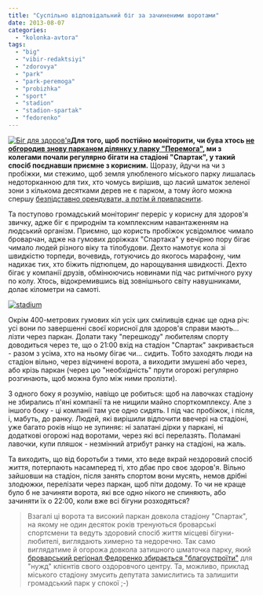```yaml
---
title: "Суспільно відповідальний біг за зачиненими воротами"
date: 2013-08-07
categories: 
  - "kolonka-avtora"
tags: 
  - "big"
  - "vibir-redaktsiyi"
  - "zdorovya"
  - "park"
  - "park-peremoga"
  - "probizhka"
  - "sport"
  - "stadion"
  - "stadion-spartak"
  - "fedorenko"
---
```


[![Біг для здоров'я](https://mpz.brovary.org/wp-content/uploads/2013/08/Big-dlya-zdorovya.jpg)](https://mpz.brovary.org/wp-content/uploads/2013/08/Big-dlya-zdorovya.jpg)**Для того, щоб постійно моніторити, чи бува хтось [не обгородив знову парканом ділянку у парку "Перемога"](https://mpz.brovary.org/25-travnya-u-brovarah-zvilnyatimut-miskiy-park-vid-masazhista-azarova/), ми з колегами почали регулярно бігати на стадіоні "Спартак", у такий спосіб поєднавши приємне з корисним.** Щоразу, йдучи на чи з пробіжки, ми стежимо, щоб земля улюбленого міського парку лишалась недоторканною для тих, хто чомусь вирішив, що ласий шматок зеленої зони з кількома десятками дерев не є парком, а тому його можна спершу [безпідставно орендувати, а потім й привласнити](https://mpz.brovary.org/park-peremoga-u-nebezpeci/).

Та поступово громадський моніторинг переріс у корисну для здоров'я звичку, адже біг є природнім та комплексним навантаженням на людський організм. Приємно, що користь пробіжок усвідомлює чимало броварчан, адже на гумових доріжках "Спартака" у вечірню пору бігає чимало людей різного віку та тілобудови. Дехто намотує кола зі швидкістю торпеди, вочевидь, готуючись до якогось марафону, чим надихає тих, хто біжить підтюпцем, до нарощування швидкості. Дехто бігає у компанії друзів, обмінюючись новинами під час ритмічного руху по колу. Хтось, відокремившись від зовнішнього світу навушниками, долає кілометри на самоті.

[![stadium](https://mpz.brovary.org/wp-content/uploads/2013/08/stadium.jpg)](https://mpz.brovary.org/wp-content/uploads/2013/08/stadium.jpg)

Окрім 400-метрових гумових кіл усіх цих сміливців єднає ще одна річ: усі вони по завершенні своєї корисної для здоров'я справи мають... лізти через паркан. Долати таку "перешкоду" любителям спорту доводиться через те, що о 21:00 вхід на стадіон "Спартак" закривається - разом з усіма, хто на ньому бігає чи... сидить. Тобто заходять люди на стадіон вільно, через відчинені ворота, а виходити змушені або через, або крізь паркан (через цю "необхідність" прути огорожі регулярно розгинають, щоб можна було між ними пролізти).

З одного боку я розумію, навіщо це робиться: щоб на лавочках стадіону не збирались п'яні компанії та не нищили майно спорткомплексу. Але з іншого боку - ці компанії там усе одно сидять. І під час пробіжок, і після, і, мабуть, до ранку. Людей, які вирішили відпочити ввечері на стадіоні, уже багато років ніщо не зупиняє: ні залатані дірки у паркані, ні додаткові огорожі над воротами, через які всі перелазять. Поламані лавочки, купи пляшок - незмінний атрибут ранку на стадіоні, на жаль.

Та виходить, що від боротьби з тими, хто веде вкрай нездоровий спосіб життя, потерпають насамперед ті, хто дбає про своє здоров'я. Вільно зайшовши на стадіон, після занять спортом вони мусять, немов дрібні злодюжки, перелізати через паркан, щоб піти додому. То чи не краще було б не зачиняти ворота, які все одно нікого не спиняють, або зачиняти їх о 22:00, коли вже всі бігуни розходяться?

> Взагалі ці ворота та високий паркан довкола стадіону "Спартак", на якому не один десяток років тренуються броварські спортсмени та ведуть здоровий спосіб життя місцеві бігуни-любителі, виглядають химерно та недоречно. Так само виглядатиме й огорожа довкола затишного шматочка парку, який [броварський регіонал Федоренко збирається "благоустроїти"](https://mpz.brovary.org/u-brovarah-did-moroz-prosit-deputativ-ne-chipaty-park-peremoga/) для "нужд" клієнтів свого оздоровчого центру. Та, можливо, приклад міського стадіону змусить депутата замислитись та залишити громадський парк у спокої ;-)
